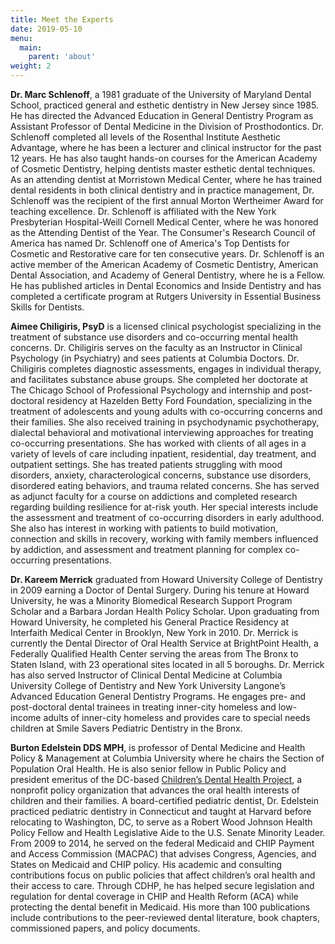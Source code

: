 ```yaml
---
title: Meet the Experts 
date: 2019-05-10
menu:
  main:
    parent: 'about'
weight: 2
---
```

__Dr. Marc Schlenoff__, a 1981 graduate of the University of Maryland Dental
School, practiced general and esthetic dentistry in New Jersey since 1985. He
has directed the Advanced Education in General Dentistry Program as Assistant
Professor of Dental Medicine in the Division of Prosthodontics. Dr. Schlenoff
completed all levels of the Rosenthal Institute Aesthetic Advantage, where he
has been a lecturer and clinical instructor for the past 12 years. He has also
taught hands-on courses for the American Academy of Cosmetic Dentistry, helping
dentists master esthetic dental techniques. As an attending dentist at
Morristown Medical Center, where he has trained dental residents in both
clinical dentistry and in practice management, Dr. Schlenoff was the recipient
of the first annual Morton Wertheimer Award for teaching excellence. Dr.
Schlenoff is affiliated with the New York Presbyterian Hospital-Weill Cornell
Medical Center, where he was honored as the Attending Dentist of the Year. The
Consumer's Research Council of America has named Dr. Schlenoff one of America's
Top Dentists for Cosmetic and Restorative care for ten consecutive years. Dr.
Schlenoff is an active member of the American Academy of Cosmetic Dentistry,
American Dental Association, and Academy of General Dentistry, where he is a
Fellow. He has published articles in Dental Economics and Inside Dentistry and
has completed a certificate program at Rutgers University in Essential Business
Skills for Dentists.

__Aimee Chiligiris, PsyD__ is a licensed clinical psychologist specializing in the
treatment of substance use disorders and co-occurring mental health concerns.
Dr. Chiligiris serves on the faculty as an Instructor in Clinical Psychology
(in Psychiatry) and sees patients at Columbia Doctors. Dr. Chiligiris completes
diagnostic assessments, engages in individual therapy, and facilitates
substance abuse groups. She completed her doctorate at The Chicago School of
Professional Psychology and internship and post-doctoral residency at Hazelden
Betty Ford Foundation, specializing in the treatment of adolescents and young
adults with co-occurring concerns and their families. She also received
training in psychodynamic psychotherapy, dialectal behavioral and motivational
interviewing approaches for treating co-occurring presentations. She has worked
with clients of all ages in a variety of levels of care including inpatient,
residential, day treatment, and outpatient settings. She has treated patients
struggling with mood disorders, anxiety, characterological concerns, substance
use disorders, disordered eating behaviors, and trauma related concerns. She
has served as adjunct faculty for a course on addictions and completed research
regarding building resilience for at-risk youth. Her special interests include
the assessment and treatment of co-occurring disorders in early adulthood. She
also has interest in working with patients to build motivation, connection and
skills in recovery, working with family members influenced by addiction, and
assessment and treatment planning for complex co-occurring presentations.

__Dr. Kareem Merrick__ graduated from Howard University College of Dentistry in
2009 earning a Doctor of Dental Surgery. During his tenure at Howard
University, he was a Minority Biomedical Research Support Program Scholar and a
Barbara Jordan Health Policy Scholar. Upon graduating from Howard University,
he completed his General Practice Residency at Interfaith Medical Center in
Brooklyn, New York in 2010. Dr. Merrick is currently the Dental Director of
Oral Health Service at BrightPoint Health, a Federally Qualified Health Center
serving the areas from The Bronx to Staten Island, with 23 operational sites
located in all 5 boroughs. Dr. Merrick has also served Instructor of Clinical
Dental Medicine at Columbia University College of Dentistry and New York
University Langone’s Advanced Education General Dentistry Programs. He engages
pre- and post-doctoral dental trainees in treating inner-city homeless and
low-income adults of inner-city homeless and provides care to special needs
children at Smile Savers Pediatric Dentistry in the Bronx.

__Burton Edelstein DDS MPH__, is professor of Dental Medicine and Health Policy &
Management at Columbia University where he chairs the Section of Population
Oral Health. He is also senior fellow in Public Policy and president emeritus
of the DC-based [Children’s Dental Health Project](www.cdhp.org), a nonprofit
policy organization that advances the oral health interests of children and
their families. A board-certified pediatric dentist, Dr. Edelstein practiced
pediatric dentistry in Connecticut and taught at Harvard before relocating to
Washington, DC, to serve as a Robert Wood Johnson Health Policy Fellow and
Health Legislative Aide to the U.S. Senate Minority Leader. From 2009 to 2014,
he served on the federal Medicaid and CHIP Payment and Access Commission
(MACPAC) that advises Congress, Agencies, and States on Medicaid and CHIP
policy. His academic and consulting contributions focus on public policies that
affect children’s oral health and their access to care. Through CDHP, he has
helped secure legislation and regulation for dental coverage in CHIP and Health
Reform (ACA) while protecting the dental benefit in Medicaid. His more than 100
publications include contributions to the peer-reviewed dental literature, book
chapters, commissioned papers, and policy documents.
